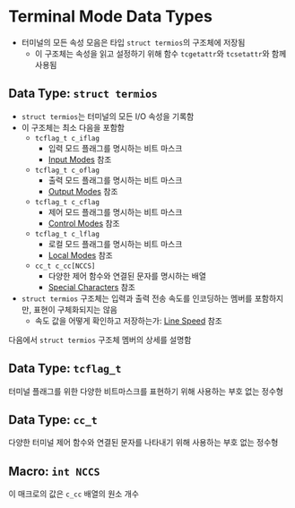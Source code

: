 # Terminal Mode Data Types

- 터미널의 모든 속성 모음은 타입 `struct termios`의 구조체에 저장됨
  - 이 구조체는 속성을 읽고 설정하기 위해 함수 `tcgetattr`와 `tcsetattr`와 함께 사용됨

## Data Type: `struct termios`

- `struct termios`는 터미널의 모든 I/O 속성을 기록함
- 이 구조체는 최소 다음을 포함함
  - `tcflag_t c_iflag`
    - 입력 모드 플래그를 명시하는 비트 마스크
    - [Input Modes](https://sourceware.org/glibc/manual/2.40/html_node/Input-Modes.html) 참조
  - `tcflag_t c_oflag`
    - 출력 모드 플래그를 명시하는 비트 마스크
    - [Output Modes](https://sourceware.org/glibc/manual/2.40/html_node/Output-Modes.html) 참조
  - `tcflag_t c_cflag`
    - 제어 모드 플래그를 명시하는 비트 마스크
    - [Control Modes](https://sourceware.org/glibc/manual/2.40/html_node/Control-Modes.html) 참조
  - `tcflag_t c_lflag`
    - 로컬 모드 플래그를 명시하는 비트 마스크
    - [Local Modes](https://sourceware.org/glibc/manual/2.40/html_node/Local-Modes.html) 참조
  - `cc_t c_cc[NCCS]`
    - 다양한 제어 함수와 연결된 문자를 명시하는 배열
    - [Special Characters](https://sourceware.org/glibc/manual/2.40/html_node/Special-Characters.html) 참조
- `struct termios` 구조체는 입력과 출력 전송 속도를 인코딩하는 멤버를 포함하지만, 표현이 구체화되지는 않음
  - 속도 값을 어떻게 확인하고 저장하는가: [Line Speed](https://sourceware.org/glibc/manual/2.40/html_node/Line-Speed.html) 참조

다음에서 `struct termios` 구조체 멤버의 상세를 설명함

## Data Type: `tcflag_t`

터미널 플래그를 위한 다양한 비트마스크를 표현하기 위해 사용하는 부호 없는 정수형

## Data Type: `cc_t`

다양한 터미널 제어 함수와 연결된 문자를 나타내기 위해 사용하는 부호 없는 정수형

## Macro: `int NCCS`

이 매크로의 값은 `c_cc` 배열의 원소 개수
